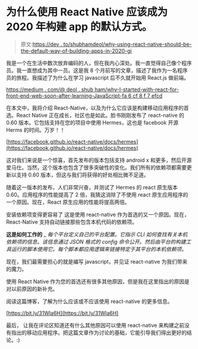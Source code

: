 # 为什么使用 React Native 应该成为 2020 年构建 app 的默认方式。

> 原文:[https://dev . to/shubhamdeol/why-using-react-native-should-be-the-default-way-of-building-apps-in-2020-gi](https://dev.to/shubhamdeol/why-using-react-native-should-be-the-default-way-of-building-apps-in-2020-gi)

我是一个在生活中数次放弃编码的人，但在我内心深处。我一直觉得自己像个程序员。我一直想成为其中一员。这是我 8 个月前写的文章，描述了我作为一名程序员的旅程。我描述了为什么在学习 javascript 后不久就开始用 React.js 做前端。

[https://medium . com/@ deol . shub ham/why-I-started-with-react-for-front-end-web-soon-after-learning-JavaScript-fa 6 cf 8 f 7 efcd](https://medium.com/@deol.shubham/why-i-started-with-react-for-front-end-web-soon-after-learning-javascript-fa6cf8f7efcd)

在本文中，我将介绍 React-Native，以及为什么它应该是构建移动应用程序的首选。React Native 正在成长，社区也是如此。脸书刚刚发布了 react-native 的 0.60 版本。它包括支持在您的项目中使用 Hermes，这也是 facebook 开源 Herms 的时间。万岁！！

[https://facebook.github.io/react-native/docs/hermes](https://facebook.github.io/react-native/docs/hermes)

这对我们来说是一个惊喜，首先发布的版本包括支持 android x 和更多，然后开源爱马仕。当然，这个版本也包含了很多突破性的变化。我们所有的依赖项都需要更新以支持 0.60 版本，但这与我们将获得的好处相比微不足道。

随着这一版本的发布，人们非常兴奋，并测试了 Hermes 的 react 原生版本 0.60。应用程序的性能提高了 2 倍，我猜这消除了不使用 react 原生应用程序的一个原因。现在，React 原生应用的性能将提高两倍。

安装依赖项变得更容易了
这是使用 react-native 作为首选的又一个原因。现在，React-Native 支持自动链接那些包含本机代码的依赖项。

**这是如何工作的**
_
*每个平台定义自己的平台配置。它指示 CLI 如何查找有关本机依赖项的信息。该信息通过 JSON 格式的 config 命令公开。然后由平台的构建工具运行的脚本使用它。每个脚本都应用逻辑来链接特定于其平台的本机依赖项。*

现在，我们最需要担心的就是编写 javascript，并见证 react-native 为我们带来的魔力。

使用 React Native 作为您的首选还有很多其他原因，但是我在这里指出的原因是对以前原因的新补充。

阅读这篇博客，了解为什么应该或不应该使用 react-native 的更多信息。

[https://bit.ly/31Wla6H](https://bit.ly/31Wla6H)

最后，
让我在评论区知道还有什么其他原因可以使用 react-native 来构建之前没有指出的移动应用程序。把这篇文章作为讨论的基础，它能引导我们得出更好的结论。:)